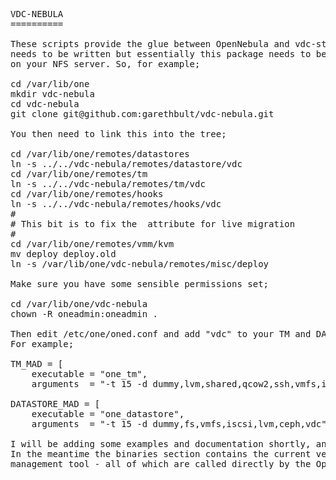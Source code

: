 <pre>VDC-NEBULA
==========

These scripts provide the glue between OpenNebula and vdc-store. More documentation 
needs to be written but essentially this package needs to be cloned into /var/lib/one
on your NFS server. So, for example;

cd /var/lib/one
mkdir vdc-nebula
cd vdc-nebula
git clone git@github.com:garethbult/vdc-nebula.git

You then need to link this into the tree;

cd /var/lib/one/remotes/datastores
ln -s ../../vdc-nebula/remotes/datastore/vdc
cd /var/lib/one/remotes/tm
ln -s ../../vdc-nebula/remotes/tm/vdc
cd /var/lib/one/remotes/hooks
ln -s ../../vdc-nebula/remotes/hooks/vdc
#
# This bit is to fix the <sharable> attribute for live migration
#
cd /var/lib/one/remotes/vmm/kvm 
mv deploy deploy.old
ln -s /var/lib/one/vdc-nebula/remotes/misc/deploy

Make sure you have some sensible permissions set;

cd /var/lib/one/vdc-nebula
chown -R oneadmin:oneadmin .

Then edit /etc/one/oned.conf and add "vdc" to your TM and DATASTORE drivers.
For example;

TM_MAD = [
    executable = "one_tm",
    arguments  = "-t 15 -d dummy,lvm,shared,qcow2,ssh,vmfs,iscsi,ceph,vdc" ]

DATASTORE_MAD = [
    executable = "one_datastore",
    arguments  = "-t 15 -d dummy,fs,vmfs,iscsi,lvm,ceph,vdc"]

I will be adding some examples and documentation shortly, and hopefully some custom images.
In the meantime the binaries section contains the current version of the cache, server and
management tool - all of which are called directly by the OpenNebula scripts.
</PRE>
